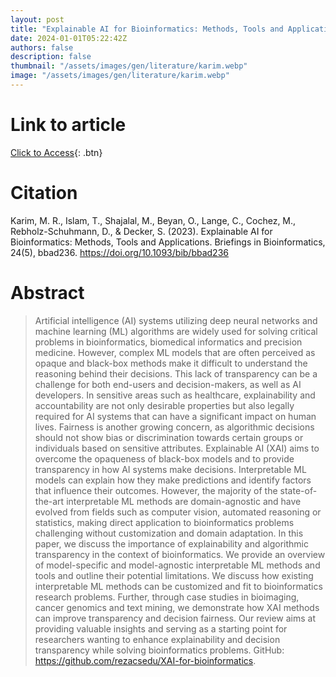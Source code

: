 ```yaml
---
layout: post
title: "Explainable AI for Bioinformatics: Methods, Tools and Applications"
date: 2024-01-01T05:22:42Z
authors: false
description: false
thumbnail: "/assets/images/gen/literature/karim.webp"
image: "/assets/images/gen/literature/karim.webp"
---
```

# Link to article
[Click to Access](https://doi.org/10.1093/bib/bbad236){: .btn}

# Citation
Karim, M. R., Islam, T., Shajalal, M., Beyan, O., Lange, C., Cochez, M., Rebholz-Schuhmann, D., & Decker, S. (2023). Explainable AI for Bioinformatics: Methods, Tools and Applications. Briefings in Bioinformatics, 24(5), bbad236. https://doi.org/10.1093/bib/bbad236

# Abstract
 > Artificial intelligence (AI) systems utilizing deep neural networks and machine learning (ML) algorithms are widely used for solving critical problems in bioinformatics, biomedical informatics and precision medicine. However, complex ML models that are often perceived as opaque and black-box methods make it difficult to understand the reasoning behind their decisions. This lack of transparency can be a challenge for both end-users and decision-makers, as well as AI developers. In sensitive areas such as healthcare, explainability and accountability are not only desirable properties but also legally required for AI systems that can have a significant impact on human lives. Fairness is another growing concern, as algorithmic decisions should not show bias or discrimination towards certain groups or individuals based on sensitive attributes. Explainable AI (XAI) aims to overcome the opaqueness of black-box models and to provide transparency in how AI systems make decisions. Interpretable ML models can explain how they make predictions and identify factors that influence their outcomes. However, the majority of the state-of-the-art interpretable ML methods are domain-agnostic and have evolved from fields such as computer vision, automated reasoning or statistics, making direct application to bioinformatics problems challenging without customization and domain adaptation. In this paper, we discuss the importance of explainability and algorithmic transparency in the context of bioinformatics. We provide an overview of model-specific and model-agnostic interpretable ML methods and tools and outline their potential limitations. We discuss how existing interpretable ML methods can be customized and fit to bioinformatics research problems. Further, through case studies in bioimaging, cancer genomics and text mining, we demonstrate how XAI methods can improve transparency and decision fairness. Our review aims at providing valuable insights and serving as a starting point for researchers wanting to enhance explainability and decision transparency while solving bioinformatics problems. GitHub: https://github.com/rezacsedu/XAI-for-bioinformatics.
